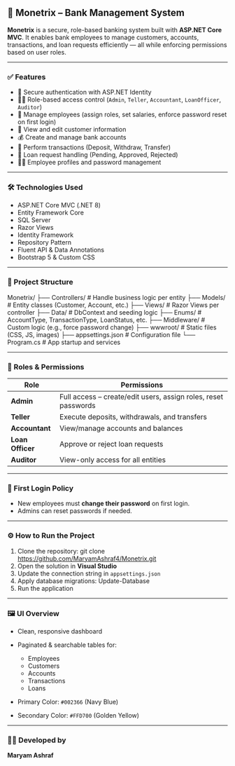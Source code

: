 ## 🏦 Monetrix – Bank Management System

**Monetrix** is a secure, role-based banking system built with **ASP.NET Core MVC**. It enables bank employees to manage customers, accounts, transactions, and loan requests efficiently — all while enforcing permissions based on user roles.

---

### ✅ Features

* 🔐 Secure authentication with ASP.NET Identity
* 🧑‍💼 Role-based access control (`Admin`, `Teller`, `Accountant`, `LoanOfficer`, `Auditor`)
* 👥 Manage employees (assign roles, set salaries, enforce password reset on first login)
* 📄 View and edit customer information
* 💰 Create and manage bank accounts
* 🔄 Perform transactions (Deposit, Withdraw, Transfer)
* 📝 Loan request handling (Pending, Approved, Rejected)
* 🙍‍♂️ Employee profiles and password management

---

### 🛠️ Technologies Used

* ASP.NET Core MVC (.NET 8)
* Entity Framework Core
* SQL Server
* Razor Views
* Identity Framework
* Repository Pattern
* Fluent API & Data Annotations
* Bootstrap 5 & Custom CSS

---

### 📂 Project Structure

Monetrix/
├── Controllers/       # Handle business logic per entity
├── Models/            # Entity classes (Customer, Account, etc.)
├── Views/             # Razor Views per controller
├── Data/              # DbContext and seeding logic
├── Enums/             # AccountType, TransactionType, LoanStatus, etc.
├── Middleware/        # Custom logic (e.g., force password change)
├── wwwroot/           # Static files (CSS, JS, images)
├── appsettings.json   # Configuration file
└── Program.cs         # App startup and services

---

### 👥 Roles & Permissions

| Role             | Permissions                                                    |
| ---------------- | -------------------------------------------------------------- |
| **Admin**        | Full access – create/edit users, assign roles, reset passwords |
| **Teller**       | Execute deposits, withdrawals, and transfers                   |
| **Accountant**   | View/manage accounts and balances                              |
| **Loan Officer** | Approve or reject loan requests                                |
| **Auditor**      | View-only access for all entities                              |

---

### 🔐 First Login Policy

* New employees must **change their password** on first login.
* Admins can reset passwords if needed.

---

### ⚙️ How to Run the Project

1. Clone the repository: git clone https://github.com/MaryamAshraf4/Monetrix.git
2. Open the solution in **Visual Studio**
3. Update the connection string in `appsettings.json`
4. Apply database migrations: Update-Database
5. Run the application

---

### 🖼️ UI Overview

* Clean, responsive dashboard
* Paginated & searchable tables for:

  * Employees
  * Customers
  * Accounts
  * Transactions
  * Loans
* Primary Color: `#002366` (Navy Blue)
* Secondary Color: `#FFD700` (Golden Yellow)

---

### 👩‍💻 Developed by

**Maryam Ashraf**
